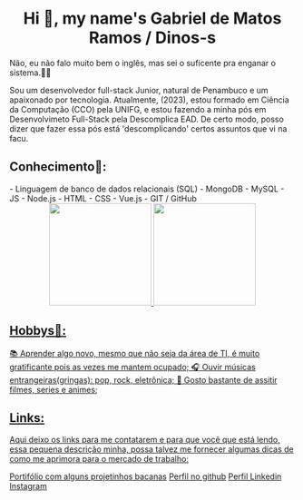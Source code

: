 <h1 align='center'> Hi 👋, my name's Gabriel de Matos Ramos / Dinos-s </h1>

<p>Não, eu não falo muito bem o  inglês, mas sei o suficente pra enganar o sistema.🤣🤣</p>

Sou um desenvolvedor full-stack Junior, natural de Penambuco e um apaixonado por tecnologia. Atualmente, (2023),
estou formado em Ciência da Computação (CCO) pela UNIFG, e estou fazendo a minha pós em Desenvolvimeto Full-Stack
pela Descomplica EAD. De certo modo, posso dizer que fazer essa pós está 'descomplicando' certos assuntos que vi na facu.

<h2>Conhecimento🧠: </h2>
    - Linguagem de banco de dados relacionais (SQL)
    - MongoDB
    - MySQL
    - JS
    - Node.js
    - HTML 
    - CSS
    - Vue.js
    - GIT / GitHub

<div align="center">
    <a href="https://github.com/dinos-s">
    <img height="180em" src="https://github-readme-stats.vercel.app/api?username=dinos-s&show_icons=true&theme=tokyonight&_all_commits=true&count_private=true">
    <img height="180em" src="https://github-readme-stats.vercel.app/api/top-langs/?username=dinos-s&layout=compact&langs_count=200&theme=tokyonight">
</div>

<h2>Hobbys🔀: </h2>

📚 Aprender algo novo, mesmo que não seja da área de TI, é muito gratificante pois as vezes me mantem ocupado;
🎧 Ouvir músicas entrangeiras(gringas): pop, rock, eletrônica;
🎥 Gosto bastante de assitir filmes, series e animes;

<h2>Links: </h2>
Aqui deixo os links para me contatarem e para que você que está lendo, essa pequena descrição minha, possa talvez me
fornecer algumas dicas de como me aprimora para o mercado de trabalho:

<a href="https://dinos-s.github.io/Portifolio/Portifolio.html">Portifólio com alguns projetinhos bacanas</a>
<a href="https://github.com/dinos-s">Perfil no github</a>
<a href="https://www.linkedin.com/in/gabriel-matos-ramos/">Perfil Linkedin</a>
<a href="https://www.instagram.com/gabriel_de_matos_ramos">Instagram</a>

